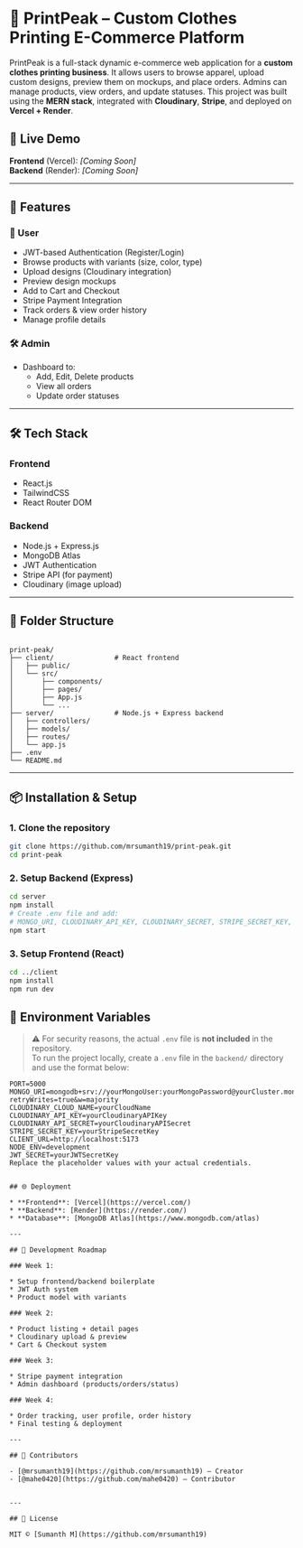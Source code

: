 # 🧢 PrintPeak – Custom Clothes Printing E-Commerce Platform

PrintPeak is a full-stack dynamic e-commerce web application for a **custom clothes printing business**. It allows users to browse apparel, upload custom designs, preview them on mockups, and place orders. Admins can manage products, view orders, and update statuses. This project was built using the **MERN stack**, integrated with **Cloudinary**, **Stripe**, and deployed on **Vercel + Render**.

## 🚀 Live Demo
**Frontend** (Vercel): _[Coming Soon]_  
**Backend** (Render): _[Coming Soon]_  

---

## 📌 Features

### 👤 User
- JWT-based Authentication (Register/Login)
- Browse products with variants (size, color, type)
- Upload designs (Cloudinary integration)
- Preview design mockups
- Add to Cart and Checkout
- Stripe Payment Integration
- Track orders & view order history
- Manage profile details

### 🛠️ Admin
- Dashboard to:
  - Add, Edit, Delete products
  - View all orders
  - Update order statuses

---

## 🛠 Tech Stack

### Frontend
- React.js
- TailwindCSS
- React Router DOM

### Backend
- Node.js + Express.js
- MongoDB Atlas
- JWT Authentication
- Stripe API (for payment)
- Cloudinary (image upload)

---

## 📁 Folder Structure

```

print-peak/
├── client/               # React frontend
│   ├── public/
│   └── src/
│       ├── components/
│       ├── pages/
│       ├── App.js
│       └── ...
├── server/               # Node.js + Express backend
│   ├── controllers/
│   ├── models/
│   ├── routes/
│   └── app.js
├── .env
└── README.md

````

---

## 📦 Installation & Setup

### 1. Clone the repository

```bash
git clone https://github.com/mrsumanth19/print-peak.git
cd print-peak
````

### 2. Setup Backend (Express)

```bash
cd server
npm install
# Create .env file and add:
# MONGO_URI, CLOUDINARY_API_KEY, CLOUDINARY_SECRET, STRIPE_SECRET_KEY, JWT_SECRET
npm start
```

### 3. Setup Frontend (React)

```bash
cd ../client
npm install
npm run dev
```


## 🔐 Environment Variables

> ⚠️ For security reasons, the actual `.env` file is **not included** in the repository.  
To run the project locally, create a `.env` file in the `backend/` directory and use the format below:

```env
PORT=5000
MONGO_URI=mongodb+srv://yourMongoUser:yourMongoPassword@yourCluster.mongodb.net/printpeak?retryWrites=true&w=majority
CLOUDINARY_CLOUD_NAME=yourCloudName
CLOUDINARY_API_KEY=yourCloudinaryAPIKey
CLOUDINARY_API_SECRET=yourCloudinaryAPISecret
STRIPE_SECRET_KEY=yourStripeSecretKey
CLIENT_URL=http://localhost:5173
NODE_ENV=development
JWT_SECRET=yourJWTSecretKey
Replace the placeholder values with your actual credentials.


## 🌐 Deployment

* **Frontend**: [Vercel](https://vercel.com/)
* **Backend**: [Render](https://render.com/)
* **Database**: [MongoDB Atlas](https://www.mongodb.com/atlas)

---

## 📅 Development Roadmap

### Week 1:

* Setup frontend/backend boilerplate
* JWT Auth system
* Product model with variants

### Week 2:

* Product listing + detail pages
* Cloudinary upload & preview
* Cart & Checkout system

### Week 3:

* Stripe payment integration
* Admin dashboard (products/orders/status)

### Week 4:

* Order tracking, user profile, order history
* Final testing & deployment

---

## 👥 Contributors

- [@mrsumanth19](https://github.com/mrsumanth19) – Creator  
- [@mahe0420](https://github.com/mahe0420) – Contributor  


---

## 📄 License

MIT © [Sumanth M](https://github.com/mrsumanth19)

```


